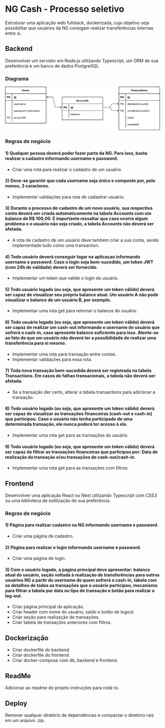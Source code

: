 # NG Cash - Processo seletivo

Estruturar uma aplicação web fullstack, dockerizada, cujo objetivo seja possibilitar que usuários da NG consigam realizar transferências internas entre si.

## Backend

Desenvolver um servidor em Node.js utilizando Typescript, um ORM de sua preferência e um banco de dados PostgreSQL

### Diagrama
![diagrama](https://github.com/martin-bachmann/ng-cash-project/blob/main/diagrama.drawio.png)

### Regras de negócio

#### 1) Qualquer pessoa deverá poder fazer parte da NG. Para isso, basta realizar o cadastro informando username e password.
- Criar uma rota para realizar o cadastro de um usuário.

#### 2) Deve-se garantir que cada username seja único e composto por, pelo menos, 3 caracteres.
- Implementar validações para rota de cadastrar usuário.

#### 3) Durante o processo de cadastro de um novo usuário, sua respectiva conta deverá ser criada automaticamente na tabela Accounts com um balance de R$ 100,00. É importante ressaltar que caso ocorra algum problema e o usuário não seja criado, a tabela Accounts não deverá ser afetada.
- A rota de cadastro de um usuário deve também criar a sua conta, sendo implementado tudo como uma transaction.

#### 4) Todo usuário deverá conseguir logar na aplicaçao informando username e password. Caso o login seja bem-sucedido, um token JWT (com 24h de validade) deverá ser fornecido.
- Implementar um token que valide o login do usuário.

#### 5) Todo usuário logado (ou seja, que apresente um token válido) deverá ser capaz de visualizar seu próprio balance atual. Um usuário A não pode visualizar o balance de um usuário B, por exemplo.
- Implementar uma rota get para retornar o balance do usuário.

#### 6) Todo usuário logado (ou seja, que apresente um token válido) deverá ser capaz de realizar um cash-out informando o username do usuário que sofrerá o cash-in, caso apresente balance suficiente para isso. Atente-se ao fato de que um usuário não deverá ter a possibilidade de realizar uma transferência para si mesmo.
- Implementar uma rota para transação entre contas.
- Implementar validações para essa rota.

#### 7) Toda nova transação bem-sucedida deverá ser registrada na tabela Transactions. Em casos de falhas transacionais, a tabela não deverá ser afetada.
- Se a transação der certo, alterar a tabela transactions para adicionar a transação.

#### 8) Todo usuário logado (ou seja, que apresente um token válido) deverá ser capaz de visualizar as transações financeiras (cash-out e cash-in) que participou. Caso o usuário não tenha participado de uma determinada transação, ele nunca poderá ter acesso à ela.
- Implementar uma rota get para as transações do usuário.

#### 9) Todo usuário logado (ou seja, que apresente um token válido) deverá ser capaz de filtrar as transações financeiras que participou por: Data de realização da transação e/ou transações de cash-out/cash-in.
- Implementar uma rota get para as transações com filtros.

## Frontend

Desenvolver uma aplicação React ou Next utilizando Typescript com CSS3 ou uma biblioteca de estilização de sua preferência.

### Regras de negócio

#### 1) Página para realizar cadastro na NG informando username e password.
- Criar uma página de cadastro.

#### 2) Página para realizar o login informando username e password.
- Criar uma página de login.

#### 3) Com o usuário logado, a página principal deve apresentar: balance atual do usuário, seção voltada à realização de transferências para outros usuários NG a partir do username de quem sofrerá o cash-in, tabela com os detalhes de todas as transações que o usuário participou, mecanismo para filtrar a tabela por data ou tipo de transação e botão para realizar o log-out.
- Criar página principal da aplicação.
- Criar header com nome do usuário, saldo e botão de logout.
- Criar seção para realização de transações.
- Criar tabela de transações anteriores com filtros.

## Dockerização

- Criar dockerfile do backend.
- Criar dockerfile do frontend.
- Criar docker-compose com db, backend e frontend.

## ReadMe

Adicionar ao readme do projeto instruções para rodá-lo.

## Deploy

Remover qualquer diretório de dependências e compactar o diretório raiz em um arquivo .zip.
